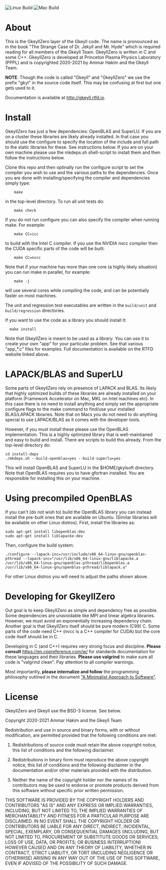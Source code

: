 ![Linux Build](https://github.com/ammarhakim/gkylzero/actions/workflows/main.yml/badge.svg)
![Mac Build](https://github.com/ammarhakim/gkylzero/actions/workflows/osx-build.yml/badge.svg)

# About

This is the GkeyllZero layer of the Gkeyll code. The name is
pronounced as in the book "The Strange Case of Dr. Jekyll and
Mr. Hyde" which is required reading for all members of the Gkeyll
Team. GkeyllZero is written in C and some C++. GkeyllZero is developed
at Princeton Plasma Physics Laboratory (PPPL) and is copyrighted
2020-2021 by Ammar Hakim and the Gkeyll Team.

**NOTE**: Though the code is called "Gkeyll" and "GkeyllZero" we use
the prefix "gkyl" in the source code itself. This may be confusing at
first but one gets used to it.

Documentation is available at http://gkeyll.rtfd.io.

# Install

GkeyllZero has just a few dependencies: OpenBLAS and SuperLU. If you
are on a cluster these libraries are likely already installed. In that
case you should use the configure to specify the location of the
include and full path to the static libraries for these. See
instructions below. If you are on your own machine please use the
mkdeps.sh shell-script to install them and then follow the
instructions below.

Clone this repo and then optinally run the configure script to set the
compiler you wish to use and the various paths to the
dependencies. Once you are done with installing/specifying the compiler 
and dependencies simply type:
```
    make
```
in the top-level directory. To run all unit tests do:
```
    make check
```

If you do not run configure you can also specify the compiler when
running make. For example:
```
    make CC=icc
```
to build with the Intel C compiler. If you use the NVIDIA nvcc
compiler then the CUDA specific parts of the code will be built:
```
    make CC=nvcc
```
Note that if your machine has more than one core (a highly likely
situation) you can run make in parallel, for example:
```
    make -j
```
will use several cores while compiling the code, and can be
potentially faster on most machines.

The unit and regression test executables are written in the
`build/unit` and `build/regression` directories.

If you want to use the code as a library you should install it:
```
  make install
```

Note that GkeyllZero is meant to be used as a *library*. You can use
it to create your own "app" for your particular problem. See that
various "app_*.c" files for examples. Full documentation is available
on the RTFD website linked above.

# LAPACK/BLAS and SuperLU

Some parts of GkeyllZero rely on presence of LAPACK and BLAS. Its
likely that highly optimized builds of these libraries are already
installed on your platform (Framework Accelerator on Mac, MKL on Intel
machines etc). In this case there is no need to install anything and
simply set the appropriate configure flags to the make command to
find/use your installed BLAS/LAPACK libraries. Note that on Macs you
do not need to do anything special to use LAPACK/BLAS as it comes with
the developer tools.

However, if you must install these please use the OpenBLAS
implementation. This is a highly optimized library that is
well-maintianed and easy to build and install. There are scripts to
build this already.  From the top-level directory do:
```
cd install-deps
./mkdeps.sh --build-openblas=yes --build-superlu=yes
```

This will install OpenBLAS and SuperLU in the $HOME/gkylsoft
directory. Note that OpenBLAS requires you to have gfortran
installed. You are responsible for installing this on your machine.

# Using precompiled OpenBLAS

If you can't (do not wish to) build the OpenBLAS library you can
instead install the pre-built ones that are available on
Ubuntu. (Similar libraries will be available on other Linux
distros). First, install the libraries as:
```
sudo apt-get install libopenblas-dev
sudo apt-get install liblapacke-dev
```

Then, configure the build system:
```
./configure --lapack-inc=/usr/include/x86_64-linux-gnu/openblas-pthread --lapack-inc="/usr/lib/x86_64-linux-gnu/liblapacke.a /usr/lib/x86_64-linux-gnu/openblas-pthread/libopenblas.a /usr/lib/x86_64-linux-gnu/openblas-pthread/liblapack.a"
```

For other Linux distros you will need to adjust the paths shown above.

# Developing for GkeyllZero

Out goal is to keep GkeyllZero as simple and dependency free as
possible. Some dependencies are unavoidable like MPI and linear
algebra libraries. However, we must avoid an exponentially increasing
dependency chain. Another goal is that GkeyllZero itself should be
pure modern (C99) C. Some parts of the code need C++ (nvcc is a C++
compiler for CUDA) but the core code itself should be in C.

Developing in C (and C++) requires very strong focus and
discipline. **Please consult** https://en.cppreference.com/w/ for
standards documentation for these languages and their
libraries. **Please use valgrind** to make sure all code is "valgrind
clean". Pay attention to all compiler warnings.

Most importantly, **please internalize and follow** the programming
philosophy outlined in the document ["A Minimalist Approach to
Software"](http://ammar-hakim.org/minimalist-software.html).

# License

GkeyllZero and Gkeyll use the BSD-3 license. See below.

Copyright 2020-2021 Ammar Hakim and the Gkeyll Team

Redistribution and use in source and binary forms, with or without
modification, are permitted provided that the following conditions are
met:

1. Redistributions of source code must retain the above copyright
   notice, this list of conditions and the following disclaimer.

2. Redistributions in binary form must reproduce the above copyright
   notice, this list of conditions and the following disclaimer in the
   documentation and/or other materials provided with the
   distribution.

3. Neither the name of the copyright holder nor the names of its
   contributors may be used to endorse or promote products derived
   from this software without specific prior written permission.

THIS SOFTWARE IS PROVIDED BY THE COPYRIGHT HOLDERS AND CONTRIBUTORS
"AS IS" AND ANY EXPRESS OR IMPLIED WARRANTIES, INCLUDING, BUT NOT
LIMITED TO, THE IMPLIED WARRANTIES OF MERCHANTABILITY AND FITNESS FOR
A PARTICULAR PURPOSE ARE DISCLAIMED. IN NO EVENT SHALL THE COPYRIGHT
HOLDER OR CONTRIBUTORS BE LIABLE FOR ANY DIRECT, INDIRECT, INCIDENTAL,
SPECIAL, EXEMPLARY, OR CONSEQUENTIAL DAMAGES (INCLUDING, BUT NOT
LIMITED TO, PROCUREMENT OF SUBSTITUTE GOODS OR SERVICES; LOSS OF USE,
DATA, OR PROFITS; OR BUSINESS INTERRUPTION) HOWEVER CAUSED AND ON ANY
THEORY OF LIABILITY, WHETHER IN CONTRACT, STRICT LIABILITY, OR TORT
(INCLUDING NEGLIGENCE OR OTHERWISE) ARISING IN ANY WAY OUT OF THE USE
OF THIS SOFTWARE, EVEN IF ADVISED OF THE POSSIBILITY OF SUCH DAMAGE.
